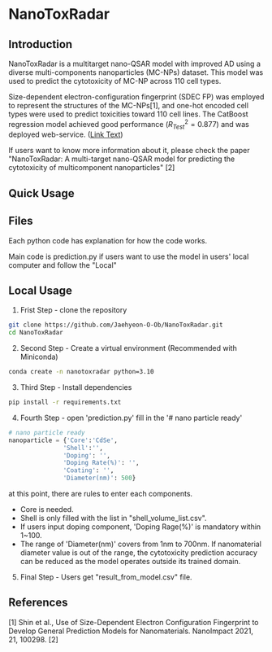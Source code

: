 # NanoToxRadar
## Introduction
NanoToxRadar is a multitarget nano-QSAR model with improved AD using a diverse multi-components nanoparticles (MC-NPs) dataset. This model was used to predict the cytotoxicity of MC-NP across 110 cell types.

Size-dependent electron-configuration fingerprint (SDEC FP) was employed to represent the structures of the MC-NPs[1], and one-hot encoded cell types were used to predict toxicities toward 110 cell lines. The CatBoost regression model achieved good performance $(R^{2}_{Test} = 0.877)$ and was deployed web-service. ([Link Text](https:www.kitox.re.kr/nanotoxradar))

If users want to know more information about it, please check the paper "NanoToxRadar: A multi-target nano-QSAR model for predicting the cytotoxicity of multicomponent nanoparticles" [2]

## Quick Usage


## Files
Each python code has explanation for how the code works.

Main code is prediction.py
if users want to use the model in users' local computer and follow the "Local"

## Local Usage
1. Frist Step - clone the repository
```bash
git clone https://github.com/Jaehyeon-O-Ob/NanoToxRadar.git
cd NanoToxRadar
```
2. Second Step - Create a virtual environment (Recommended with Miniconda)
```bash
conda create -n nanotoxradar python=3.10
```
3. Third Step - Install dependencies
```bash
pip install -r requirements.txt
```
4. Fourth Step - open 'prediction.py'
fill in the '# nano particle ready'
```python
# nano particle ready
nanoparticle = {'Core':'CdSe',
               'Shell':'',
               'Doping': '',
               'Doping Rate(%)': '',
               'Coating': '',
               'Diameter(nm)': 500}
```
at this point, there are rules to enter each components.
- Core is needed.
- Shell is only filled with the list in "shell_volume_list.csv".
- If users input doping component, 'Doping Rage(%)' is mandatory within 1~100.
- The range of 'Diameter(nm)' covers from 1nm to 700nm. If nanomaterial diameter value is out of the range, the cytotoxicity prediction accuracy can be reduced as the model operates outside its trained domain.

5. Final Step - Users get "result_from_model.csv" file.

## References
[1] Shin et al., Use of Size-Dependent Electron Configuration Fingerprint to Develop General Prediction Models for Nanomaterials. NanoImpact 2021, 21, 100298.
[2] 
